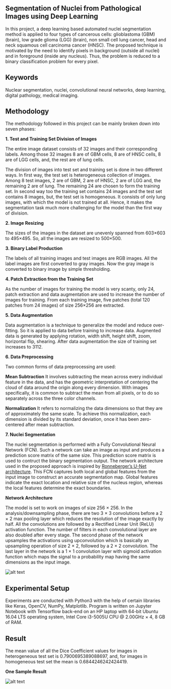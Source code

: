 ## Segmentation of Nuclei from Pathological Images using Deep Learning

In this project, a deep learning based automated nuclei segmentation method is applied to four types of cancerous cells:
glioblastoma (GBM) (brain), low grade glioma (LGG) (brain), non small cell lung cancer, head and neck squamous cell carcinoma cancer (HNSC). The proposed technique is motivated by the need to identify pixels in background (outside all nuclei) and in foreground (inside any nucleus). Thus, the problem is reduced to a binary classification problem for every pixel.

## Keywords

Nuclear segmentation, nuclei, convolutional neural networks, deep learning, digital pathology, medical imaging.

## Methodology

The methodology followed in this project can be mainly broken down into seven phases:

**1. Test and Training Set Division of Images**

The entire image dataset consists of 32 images and their corresponding labels. Among those 32 images 8 are of GBM cells, 8 are of HNSC cells, 8 are of LGG cells, and, the rest are of lung cells. 

The division of images into test set and training set is done in two different ways. In first way, the test set is heterogeneous collection of images. Among 8 test images, 2 are of GBM, 2 are of HNSC, 2 are of LGG and, the remaining 2 are of lung. The remaining 24 are chosen to form the training set. In second way too the training set contains 24 images and the test set contains 8 images, but, the test set is homogeneous. It consists of only lung images, with which the model is not trained at all. Hence, it makes the segmentation task much more challenging for the model than the first way of division.

**2. Image Resizing**

The sizes of the images in the dataset are unevenly spanned from 603×603 to 495×495. So, all the images are resized to 500×500.

**3. Binary Label Production**

The labels of all training images and test images are RGB images. All the label images are first converted to gray images. Now the gray image is converted to binary image by simple thresholding.

**4. Patch Extraction from the Training Set**

As the number of images for training the model is very scanty, only 24, patch extraction and data augmentation are used to increase the number of images for training. From each training image, five patches (total 120 patches from 24 images) of size 256×256 are extracted.

**5. Data Augmentation**

Data augmentation is a technique to generalize the model and reduce over-fitting. So it is applied to data before training to increase data. Augmented data is generated by applying rotation, width shift, height shift, zoom, horizontal flip, shearing. After data augmentation the size of training set increases to 3112.

**6. Data Preprocessing**

Two common forms of data preprocessing are used:

**Mean Subtraction**
It involves subtracting the mean across every individual feature in the data, and has the geometric interpretation of centering the cloud of data around the origin along every dimension. With images specifically, it is common to subtract the mean from all pixels, or to do so separately across the three color channels.

**Normalization**
It refers to normalizing the data dimensions so that they are of approximately the same scale. To achieve this normalization, each dimension is divided by its standard deviation, once it has been zero-centered after mean subtraction.

**7. Nuclei Segmentation**

The nuclei segmentation is performed with a Fully Convolutional Neural Network (FCN). Such a network can take an image as input and produces a prediction score matrix of the same size. This prediction score matrix is used to contruct the binary segmentation output. The network architecture used in the proposed approach is inspired by [Ronneberger’s U-Net architecture](https://lmb.informatik.uni-freiburg.de/people/ronneber/u-net/). This FCN captures both local and global features from the input image to construct an accurate segmentation map. Global features indicate the exact location and relative size of the nucleus region, whereas the local features determine the exact boundaries.

**Network Architecture**

The model is set to work on images of size 256 × 256. In the analysis/downsampling phase, there are two 3 × 3 convolutions before a 2 × 2 max pooling layer which reduces the resolution of the image exactly by half. All the convolutions are followed by a Rectified Linear Unit (ReLU) activation function. The number of filters in each convolutional layer are also doubled after every
stage. The second phase of the network upsamples the activations using upconvolution which is basically an upsampling operation of size 2 × 2, followed by a 2 × 2 convolution. The last layer in the network is a 1 × 1 convolution layer with sigmoid activation function which maps the signal to a probability map having the same dimensions as the input image.

![alt text](https://github.com/tintin85/Nuclei-Segmentation/blob/master/Architecture%20of%20proposed%20model.png)

## Experimental Setup

Experiments are conducted with Python3 with the help of certain libraries like Keras, OpenCV, NumPy, Matplotlib. Program is written on Jupyter Notebook with Tensorflow back-end on an HP laptop with 64-bit Ubuntu 16.04 LTS operating system, Intel Core i3-5005U CPU @ 2.00GHz × 4, 8 GB of RAM.

## Result

The mean value of all the Dice Coefficient values for images in heterogeneous test set is 0.7900695389088697, and, for images in homogeneous test set the mean is 0.6844246242424419.

**One Sample Result**

![alt text](https://github.com/tintin85/Nuclei-Segmentation/blob/master/result.png)










  















